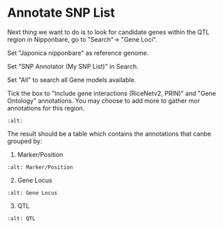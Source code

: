# Annotate SNP List

Next thing we want to do is to look for candidate genes within the QTL region in Nipponbare, go to "Search"-\> "Gene Loci".

Set "Japonica nipponbare" as reference genome.

Set "SNP Annotator (My SNP List)" in Search.

Set "All" to search all Gene models available.

Tick the box to "Include gene interactions (RiceNetv2, PRIN)" and "Gene Ontology" annotations. You may choose to add more to gather mor annotations for this region.

```{image} /_static/image15.png
:alt:
```

The result should be a table which contains the annotations that canbe grouped by:

1.  Marker/Position

```{image} /_static/image16.png
:alt: Marker/Position
```

2.  Gene Locus

```{image} /_static/image17.png
:alt: Gene Locus
```

3.  QTL

```{image} /_static/image18.png
:alt: QTL
```
